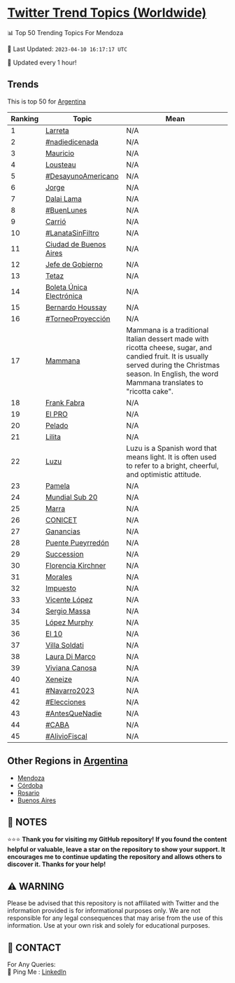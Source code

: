 [Twitter Trend Topics (Worldwide)](https://github.com/ErcinDedeoglu/Twitter-Trend-Topics)
==========


📊 Top 50 Trending Topics For Mendoza

📆 Last Updated: `2023-04-10 16:17:17 UTC`

🔧 Updated every 1 hour!


## Trends

This is top 50 for [Argentina](</Argentina>)

| Ranking | Topic | Mean |
| ------- | ------------ | ------------ |
| 1 | [Larreta](http://twitter.com/search?q=Larreta) | N/A |
| 2 | [#nadiedicenada](http://twitter.com/search?q=%23nadiedicenada) | N/A |
| 3 | [Mauricio](http://twitter.com/search?q=Mauricio) | N/A |
| 4 | [Lousteau](http://twitter.com/search?q=Lousteau) | N/A |
| 5 | [#DesayunoAmericano](http://twitter.com/search?q=%23DesayunoAmericano) | N/A |
| 6 | [Jorge](http://twitter.com/search?q=Jorge) | N/A |
| 7 | [Dalai Lama](http://twitter.com/search?q=Dalai+Lama) | N/A |
| 8 | [#BuenLunes](http://twitter.com/search?q=%23BuenLunes) | N/A |
| 9 | [Carrió](http://twitter.com/search?q=Carri%c3%b3) | N/A |
| 10 | [#LanataSinFiltro](http://twitter.com/search?q=%23LanataSinFiltro) | N/A |
| 11 | [Ciudad de Buenos Aires](http://twitter.com/search?q=Ciudad+de+Buenos+Aires) | N/A |
| 12 | [Jefe de Gobierno](http://twitter.com/search?q=Jefe+de+Gobierno) | N/A |
| 13 | [Tetaz](http://twitter.com/search?q=Tetaz) | N/A |
| 14 | [Boleta Única Electrónica](http://twitter.com/search?q=Boleta+%c3%9anica+Electr%c3%b3nica) | N/A |
| 15 | [Bernardo Houssay](http://twitter.com/search?q=Bernardo+Houssay) | N/A |
| 16 | [#TorneoProyección](http://twitter.com/search?q=%23TorneoProyecci%c3%b3n) | N/A |
| 17 | [Mammana](http://twitter.com/search?q=Mammana) | Mammana is a traditional Italian dessert made with ricotta cheese, sugar, and candied fruit. It is usually served during the Christmas season. In English, the word Mammana translates to "ricotta cake". |
| 18 | [Frank Fabra](http://twitter.com/search?q=Frank+Fabra) | N/A |
| 19 | [El PRO](http://twitter.com/search?q=El+PRO) | N/A |
| 20 | [Pelado](http://twitter.com/search?q=Pelado) | N/A |
| 21 | [Lilita](http://twitter.com/search?q=Lilita) | N/A |
| 22 | [Luzu](http://twitter.com/search?q=Luzu) | Luzu is a Spanish word that means light. It is often used to refer to a bright, cheerful, and optimistic attitude. |
| 23 | [Pamela](http://twitter.com/search?q=Pamela) | N/A |
| 24 | [Mundial Sub 20](http://twitter.com/search?q=Mundial+Sub+20) | N/A |
| 25 | [Marra](http://twitter.com/search?q=Marra) | N/A |
| 26 | [CONICET](http://twitter.com/search?q=CONICET) | N/A |
| 27 | [Ganancias](http://twitter.com/search?q=Ganancias) | N/A |
| 28 | [Puente Pueyrredón](http://twitter.com/search?q=Puente+Pueyrred%c3%b3n) | N/A |
| 29 | [Succession](http://twitter.com/search?q=Succession) | N/A |
| 30 | [Florencia Kirchner](http://twitter.com/search?q=Florencia+Kirchner) | N/A |
| 31 | [Morales](http://twitter.com/search?q=Morales) | N/A |
| 32 | [Impuesto](http://twitter.com/search?q=Impuesto) | N/A |
| 33 | [Vicente López](http://twitter.com/search?q=Vicente+L%c3%b3pez) | N/A |
| 34 | [Sergio Massa](http://twitter.com/search?q=Sergio+Massa) | N/A |
| 35 | [López Murphy](http://twitter.com/search?q=L%c3%b3pez+Murphy) | N/A |
| 36 | [El 10](http://twitter.com/search?q=El+10) | N/A |
| 37 | [Villa Soldati](http://twitter.com/search?q=Villa+Soldati) | N/A |
| 38 | [Laura Di Marco](http://twitter.com/search?q=Laura+Di+Marco) | N/A |
| 39 | [Viviana Canosa](http://twitter.com/search?q=Viviana+Canosa) | N/A |
| 40 | [Xeneize](http://twitter.com/search?q=Xeneize) | N/A |
| 41 | [#Navarro2023](http://twitter.com/search?q=%23Navarro2023) | N/A |
| 42 | [#Elecciones](http://twitter.com/search?q=%23Elecciones) | N/A |
| 43 | [#AntesQueNadie](http://twitter.com/search?q=%23AntesQueNadie) | N/A |
| 44 | [#CABA](http://twitter.com/search?q=%23CABA) | N/A |
| 45 | [#AlivioFiscal](http://twitter.com/search?q=%23AlivioFiscal) | N/A |



## Other Regions in [Argentina](</Argentina>)

* [Mendoza](</Argentina/Mendoza.md>)
* [Córdoba](</Argentina/Córdoba.md>)
* [Rosario](</Argentina/Rosario.md>)
* [Buenos Aires](</Argentina/Buenos Aires.md>)



## 📝 NOTES

⭐⭐⭐ **Thank you for visiting my GitHub repository! If you found the content helpful or valuable, leave a star on the repository to show your support. It encourages me to continue updating the repository and allows others to discover it. Thanks for your help!**


## ⚠️ WARNING

Please be advised that this repository is not affiliated with Twitter and the information provided is for informational purposes only. We are not responsible for any legal consequences that may arise from the use of this information. Use at your own risk and solely for educational purposes.


## 📨 CONTACT

 For Any Queries:  
            🏓 Ping Me : [LinkedIn](https://www.linkedin.com/in/ercindedeoglu/)
